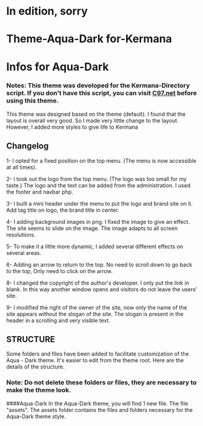 # In edition, sorry
# Theme-Aqua-Dark for-Kermana
# Infos for Aqua-Dark
### Notes: This theme was developed for the Kermana-Directory script. If you don't have this script, you can visit <a href="https://github.com/cunaedy/Kemana-Directory" target="_blank">C97.net</a> before using this theme.
This theme was designed based on the theme (default). I found that the layout is overall very good. So I made very little change to the layout. However, I added more styles to give life to Kermana
## Changelog
1- I opted for a fixed position on the top menu. (The menu is now accessible at all times).

2- I took out the logo from the top menu. (The logo was too small for my taste.) The logo and the text can be added from the administration. I used the footer and navbar php. 

3- I built a mini header under the menu to put the logo and brand site on it. Add tag title on logo, the brand title in center.

4- I adding background images in png. I fixed the image to give an effect. The site seems to slide on the image. The image adapts to all screen resolutions.

5- To make it a little more dynamic, I added several different effects on several areas.

6- Adding an arrow to return to the top. No need to scroll down to go back to the top, Only need to click on the arrow.

8- I changed the copyright of the author's developer. I only put the link in blank. In this way another window opens and visitors do not leave the users' site.

9- I modified the right of the owner of the site, now only the name of the site appears without the slogan of the site.
The slogan is present in the header in a scrolling and very visible text. 
## STRUCTURE
Some folders and files have been added to facilitate customization of the Aqua - Dark theme. It's easier to edit from the theme root. Here are the details of the structure.
### Note: Do not delete these folders or files, they are necessary to make the theme look.

####Aqua-Dark
In the Aqua-Dark theme, you will find 1 new file. The file "assets".
The assets folder contains the files and folders necessary for the Aqua-Dark theme style.


